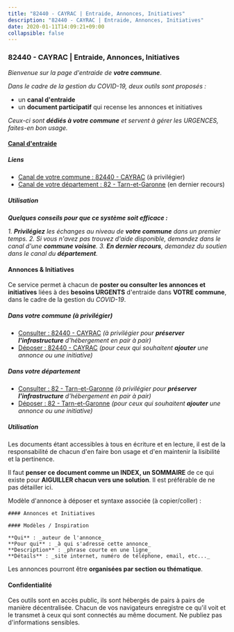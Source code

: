 ```yaml
---
title: "82440 - CAYRAC | Entraide, Annonces, Initiatives"
description: "82440 - CAYRAC | Entraide, Annonces, Initiatives"
date: 2020-01-11T14:09:21+09:00
collapsible: false
---
```


### 82440 - CAYRAC | Entraide, Annonces, Initiatives

_Bienvenue sur la page d'entraide de **votre commune**_.

_Dans le cadre de la gestion du COVID-19, deux outils sont proposés :_

- un **canal d'entraide**
- un **document participatif** qui recense les annonces et initiatives

_Ceux-ci sont **dédiés à votre commune** et servent à gérer les URGENCES, faites-en bon usage._

#### [Canal d'entraide](https://entraide.stopcoronavirus.tech/#/channel/82440_cayrac)

##### Liens

- [Canal de votre commune : 82440 	- CAYRAC](https://entraide.stopcoronavirus.tech/#/channel/82440_cayrac) (à privilégier)
- [Canal de votre département : 82 	- Tarn-et-Garonne](https://entraide.stopcoronavirus.tech/#/channel/82_tarn-et-garonne) (en dernier recours)

##### Utilisation

_**Quelques conseils pour que ce système soit efficace :**_

_1. **Privilégiez** les échanges au niveau de **votre commune** dans un premier temps._
_2. Si vous n'avez pas trouvez d'aide disponible, demandez dans le canal d'une **commune voisine**._
_3. **En dernier recours**, demandez du soutien dans le canal du **département**._

#### Annonces & Initiatives


Ce service permet à chacun de **poster ou consulter les annonces et initiatives** liées à des **besoins
URGENTS** d'entraide dans **VOTRE commune**, dans le cadre de la gestion du _COVID-19_.

##### Dans votre commune (à privilégier)

- [Consulter : 82440 	- CAYRAC](https://docs.stopcoronavirus.tech/#/r/markdown/82440_cayrac/4XTTM6zmg6DJKomNmMjA7AKPYrk9GqXyNfzGC6C3D7Lxc7pAM) _(à privilégier pour **préserver l'infrastructure** d'hébergement en pair à pair)_
- [Déposer : 82440 	- CAYRAC](https://docs.stopcoronavirus.tech/#/w/markdown/82440_cayrac/4XTTM6zmg6DJKomNmMjA7AKPYrk9GqXyNfzGC6C3D7Lxc7pAM-K3TgUv8kEeH3qbktfzDdniwviXw1LYeELUKE32YZRm8imRsnL9y8r1a96esD4GQd9hPMfiaxQ6rfqacpueUzfpq558n2qiDC4QcmTFM3dZjG8XcNuMbPCtiXNXiZJ3pj3SmYk6yo) _(pour ceux qui souhaitent **ajouter** une annonce ou une initiative)_

##### Dans votre département

- [Consulter : 82 	- Tarn-et-Garonne](https://docs.stopcoronavirus.tech/#/r/markdown/82_tarn-et-garonne/4XTTM5e7qbPLjcjvffpUoDUtP2wG2E3FWcYHf6gUUcCoWgJmP) _(à privilégier pour **préserver l'infrastructure** d'hébergement en pair à pair)_
- [Déposer : 82 	- Tarn-et-Garonne](https://docs.stopcoronavirus.tech/#/w/markdown/82_tarn-et-garonne/4XTTM5e7qbPLjcjvffpUoDUtP2wG2E3FWcYHf6gUUcCoWgJmP-K3TgTpFmMG6qjUFuzWriJrrX4DEDnwQKfHryDgnkoVHySTXtiuM5sAeFAECbvY2TgZUmT1yQzfs1SJt9H1YpW17WQrD6489mtTPCmiSZwM7a8W9tpSgRvaAKPT6DoEi3ParueYPT) _(pour ceux qui souhaitent **ajouter** une annonce ou une initiative)_


##### Utilisation

Les documents étant accessibles à tous en écriture et en lecture, il est de la
responsabilité de chacun d'en faire bon usage et d'en maintenir la lisibilité
et la pertinence.

Il faut **penser ce document comme un INDEX, un SOMMAIRE** de ce qui existe
pour **AIGUILLER chacun vers une solution**. Il est préférable de ne pas détailler ici.

Modèle d'annonce à déposer et syntaxe associée (à copier/coller) :

    #### Annonces et Initiatives

    #### Modèles / Inspiration

    **Qui** : _auteur de l'annonce_
    **Pour qui** : _à qui s'adresse cette annonce_
    **Description** : _phrase courte en une ligne_
    **Détails** : _site internet, numéro de téléphone, email, etc..._


Les annonces pourront être **organisées par section ou thématique**.

#### Confidentialité

Ces outils sont en accès public, ils sont hébergés de pairs à pairs de manière décentralisée.
Chacun de vos navigateurs enregistre ce qu'il voit et le transmet à ceux qui sont connectés au même document.
Ne publiez pas d'informations sensibles.
